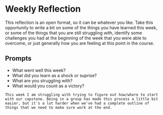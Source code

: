 # Weekly Reflection
This reflection is an open format, so it can be whatever you like. Take this opportunity to write a bit on some of the things you have learned this week, or some of the things that you are still struggling with, identify some challenges you had at the beginning of the week that you were able to overcome, or just generally how you are feeling at this point in the course.

## Prompts
- What went well this week?
- What did you learn as a shock or suprise?
- What are you struggling with?
- What would you count as a victory?

```
This week I am struggling with trying to figure out how/where to start with our capstone. Being in a group has made this process a little bit easier, but it's a lot harder when we've had a complete outline of things that we need to make sure work at the end. 
```